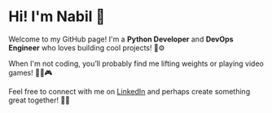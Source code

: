 # Hi! I'm Nabil 👋

Welcome to my GitHub page! I'm a **Python Developer** and **DevOps Engineer** who loves building cool projects! 🐍⚙️

When I'm not coding, you’ll probably find me lifting weights or playing video games! 🏋️‍♂️🎮

Feel free to connect with me on [LinkedIn](https://www.linkedin.com/in/nabil-el-bajdi-51726b24b/) and perhaps create something great together! 🤝✨


<!--
**nabilelbajdi/nabilelbajdi** is a ✨ _special_ ✨ repository because its `README.md` (this file) appears on your GitHub profile.

Here are some ideas to get you started:

- 🔭 I’m currently working on ...
- 🌱 I’m currently learning ...
- 👯 I’m looking to collaborate on ...
- 🤔 I’m looking for help with ...
- 💬 Ask me about ...
- 📫 How to reach me: ...
- 😄 Pronouns: ...
- ⚡ Fun fact: ...
- Most used langauge (need more python and variety): ![Top Languages](https://github-readme-stats.vercel.app/api/top-langs/?username=nabilelbajdi&layout=compact&theme=radical)
- GitHub stats (Need more activity): ![Your GitHub Stats](https://github-readme-stats.vercel.app/api?username=nabilelbajdi&show_icons=true&theme=radical)
-->
